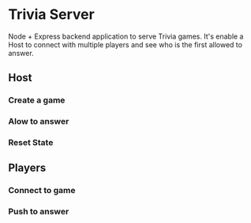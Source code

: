 # Trivia Server

Node + Express backend application to serve Trivia games. It's enable a Host to connect with multiple players and see who is the first allowed to answer.

## Host

### Create a game

### Alow to answer

### Reset State

## Players

### Connect to game

### Push to answer